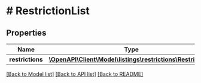 # # RestrictionList

## Properties

Name | Type | Description | Notes
------------ | ------------- | ------------- | -------------
**restrictions** | [**\OpenAPI\Client\Model\listings\restrictions\Restriction[]**](Restriction.md) |  |

[[Back to Model list]](../../README.md#models) [[Back to API list]](../../README.md#endpoints) [[Back to README]](../../README.md)
